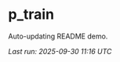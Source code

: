 # p_train

Auto-updating README demo.

<!--START_SECTION:status-->
_Last run: 2025-09-30 11:16 UTC_
<!--END_SECTION:status-->







































































































































































































































































































































































































































































































































































































































































































































































































































































































































































